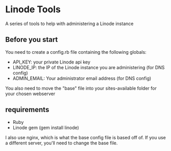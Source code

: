 Linode Tools
============

A series of tools to help with administering a Linode instance

Before you start
----------------

You need to create a config.rb file containing the following globals:
* API_KEY: your private Linode api key
* LINODE_IP: the IP of the Linode instance you are administering (for DNS config)
* ADMIN_EMAIL: Your administrator email address (for DNS config)

You also need to move the "base" file into your sites-available folder for your chosen webserver

requirements
------------

* Ruby
* Linode gem (gem install linode)

I also use nginx, which is what the base config file is based off of. If you use a different server, you'll need to change the base file.
